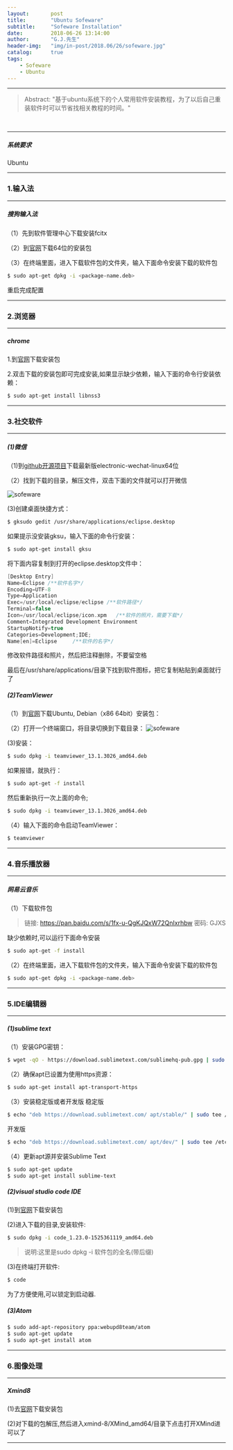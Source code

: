 ```yaml
---
layout:       post
title:        "Ubuntu Sofeware"
subtitle:     "Sofeware Installation"
date:         2018-06-26 13:14:00
author:       "G.J.先生"
header-img:   "img/in-post/2018.06/26/sofeware.jpg"
catalog:      true
tags:
    - Sofeware
    - Ubuntu
---
```

*****
>Abstract: "基于ubuntu系统下的个人常用软件安装教程，为了以后自己重装软件时可以节省找相关教程的时间。"<br>                                                                                                                                                                                                                                
<br />                             

*****
##### 系统要求
Ubuntu

*****
### 1.输入法
----------
##### 搜狗输入法
（1）先到软件管理中心下载安装fcitx

（2）到[官网](https://pinyin.sogou.com/linux/?r=pinyin)下载64位的安装包

（3）在终端里面，进入下载软件包的文件夹，输入下面命令安装下载的软件包
```bash
$ sudo apt-get dpkg -i <package-name.deb>
```
重启完成配置

*****
### 2.浏览器
----------
##### chrome
1.到[官网](https://www.google.cn/chrome/browser/desktop/index.html)下载安装包

2.双击下载的安装包即可完成安装,如果显示缺少依赖，输入下面的命令行安装依赖：
```bash
$ sudo apt-get install libnss3
```

*****
### 3.社交软件
----------
##### (1)微信
（1)到[github开源项目](https://github.com/geeeeeeeeek/electronic-wechat/releases)下载最新版electronic-wechat-linux64位

（2）找到下载的目录，解压文件，双击下面的文件就可以打开微信

![sofeware](http://pa59gape3.bkt.clouddn.com/sofeware1.png)

(3)创建桌面快捷方式：
```bash
$ gksudo gedit /usr/share/applications/eclipse.desktop
```

如果提示没安装gksu，输入下面的命令行安装：
```bash
$ sudo apt-get install gksu
```

将下面内容复制到打开的eclipse.desktop文件中：
```c
[Desktop Entry]
Name=Eclipse /**软件名字*/
Encoding=UTF-8
Type=Application
Exec=/usr/local/eclipse/eclipse /**软件路径*/
Terminal=false
Icon=/usr/local/eclipse/icon.xpm   /**软件的照片，需要下载*/
Comment=Integrated Development Environment
StartupNotify=true
Categories=Development;IDE;
Name[en]=Eclipse     /**软件的名字*/
```
修改软件路径和照片，然后把注释删除，不要留空格

最后在/usr/share/applications/目录下找到软件图标，把它复制粘贴到桌面就行了

##### (2)TeamViewer
（1）到[官网](https://www.teamviewer.com/en/download/linux/)下载Ubuntu, Debian（x86 64bit）安装包：

（2）打开一个终端窗口，将目录切换到下载目录：
![sofeware](http://pa59gape3.bkt.clouddn.com/sofeware2.png)

(3)安装：
```bash
$ sudo dpkg -i teamviewer_13.1.3026_amd64.deb
```

如果报错，就执行：
```bash
$ sudo apt-get -f install
```
然后重新执行一次上面的命令;
```bash
$ sudo dpkg -i teamviewer_13.1.3026_amd64.deb
```

（4）输入下面的命令启动TeamViewer：
```bash
$ teamviewer
```

*****
### 4.音乐播放器
----------
##### 网易云音乐
（1）下载软件包
> 链接: https://pan.baidu.com/s/1fx-u-QgKJQxW72QnIxrhbw 密码: GJXS

缺少依赖时,可以运行下面命令安装
```bash
$ sudo apt-get -f install
```
（2）在终端里面，进入下载软件包的文件夹，输入下面命令安装下载的软件包
```bash
$ sudo apt-get dpkg -i <package-name.deb>
```

*****
### 5.IDE编辑器
----------
##### (1)sublime text
（1）安装GPG密钥：
```bash
$ wget -qO - https://download.sublimetext.com/sublimehq-pub.gpg | sudo apt-key add -
```

（2）确保apt已设置为使用https资源：
```bash
$ sudo apt-get install apt-transport-https
```

（3）安装稳定版或者开发版
稳定版
```bash
$ echo "deb https://download.sublimetext.com/ apt/stable/" | sudo tee /etc/apt/sources.list.d/sublime-text.list
```
开发版
```bash
$ echo "deb https://download.sublimetext.com/ apt/dev/" | sudo tee /etc/apt/sources.list.d/sublime-text.list
```

（4）更新apt源并安装Sublime Text
```bash
$ sudo apt-get update
$ sudo apt-get install sublime-text
```

##### (2)visual studio code IDE
(1)到[官网](https://go.microsoft.com/fwlink/?LinkID=760868)下载安装包

(2)进入下载的目录,安装软件:
```bash
$ sudo dpkg -i code_1.23.0-1525361119_amd64.deb
```

> 说明:这里是sudo dpkg -i 软件包的全名(带后缀)

(3)在终端打开软件:
```bash
$ code
```
为了方便使用,可以锁定到启动器.

##### (3)Atom
```bash
$ sudo add-apt-repository ppa:webupd8team/atom  
$ sudo apt-get update  
$ sudo apt-get install atom
```

*****
### 6.图像处理
---------
##### Xmind8
(1)去[官网](https://www.xmind.net/xmind/downloads/xmind-8-update7-linux.zip)下载安装包

(2)对下载的包解压,然后进入xmind-8/XMind_amd64/目录下点击打开XMind进可以了

*****